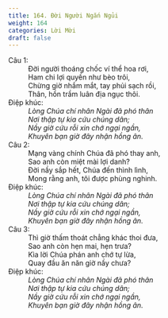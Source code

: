 ```yaml
---
title: 164. Đời Người Ngắn Ngủi
weight: 164
categories: Lời Mời
draft: false
---
```

<dl><dt>Câu 1:</dt><dd data-verse="1">Đời người thoáng chốc ví thể hoa rơi, <br/>Ham chi lợi quyền như bèo trôi, <br/>Chừng giờ nhắm mắt, tay phủi sạch rồi, <br/>Thân, hồn trầm luân địa ngục thôi. </dd><dt>Điệp khúc:</dt><dd data-chorus="1"><em>Lòng Chúa chí nhân Ngài đã phó thân <br/>Nơi thập tự kia cứu chúng dân; <br/>Nầy giờ cứu rỗi xin chớ ngại ngần, <br/>Khuyên bạn giờ đây nhận hồng ân. </em></dd><dt>Câu 2:</dt><dd data-verse="2">Mạng vàng chính Chúa đã phó thay anh, <br/>Sao anh còn miệt mài lợi danh? <br/>Đời nầy sắp hết, Chúa đến thình lình, <br/>Mong rằng anh, tôi được phùng nghinh. </dd><dt>Điệp khúc:</dt><dd data-chorus="1"><em>Lòng Chúa chí nhân Ngài đã phó thân <br/>Nơi thập tự kia cứu chúng dân; <br/>Nầy giờ cứu rỗi xin chớ ngại ngần, <br/>Khuyên bạn giờ đây nhận hồng ân. </em></dd><dt>Câu 3:</dt><dd data-verse="3">Thì giờ thấm thoát chẳng khác thoi đưa, <br/>Sao anh còn hẹn mai, hẹn trưa? <br/>Kìa lời Chúa phán anh chớ tự lừa, <br/>Quay đầu ăn năn giờ nầy chưa? </dd><dt>Điệp khúc:</dt><dd data-chorus="1"><em>Lòng Chúa chí nhân Ngài đã phó thân <br/>Nơi thập tự kia cứu chúng dân; <br/>Nầy giờ cứu rỗi xin chớ ngại ngần, <br/>Khuyên bạn giờ đây nhận hồng ân. </em></dd></dl>